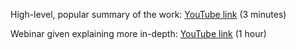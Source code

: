High-level, popular summary of the work: [YouTube link](https://youtu.be/RifDO1zBYjI) (3 minutes)

Webinar given explaining more in-depth: [YouTube link](https://youtu.be/CQ_MpmSoeUc) (1 hour)
